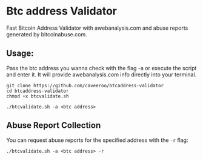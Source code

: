 # Btc address Validator
Fast Bitcoin Address Validator with awebanalysis.com and abuse reports generated by bitcoinabuse.com.

## Usage:

Pass the btc address you wanna check with the flag -a or execute the script and enter it.
It will provide awebanalysis.com info directly into your terminal.

```
git clone https://github.com/caveeroo/btcaddress-validator
cd btcaddress-validator
chmod +x btcvalidate.sh

./btcvalidate.sh -a <btc address>
```

## Abuse Report Collection

You can request abuse reports for the specified address with the ```-r``` flag:

```
./btcvalidate.sh -a <btc address> -r
```

